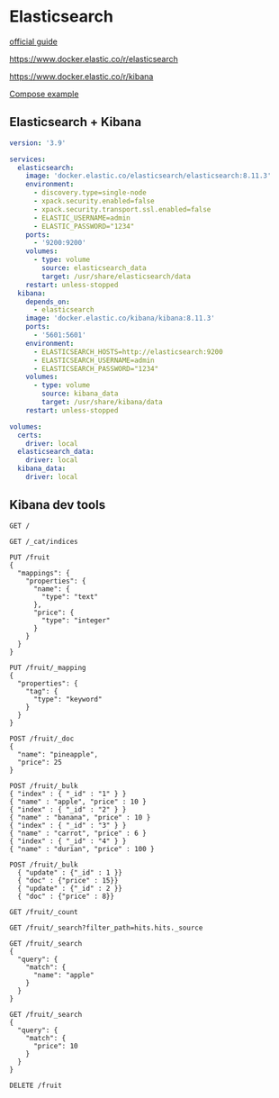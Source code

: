 # Elasticsearch

[official guide](https://www.elastic.co/guide/en/elasticsearch/reference/current/docker.html)

https://www.docker.elastic.co/r/elasticsearch

https://www.docker.elastic.co/r/kibana

[Compose example](https://github.com/elastic/elasticsearch/blob/8.11/docs/reference/setup/install/docker/docker-compose.yml)

## Elasticsearch + Kibana

```yaml
version: '3.9'

services:
  elasticsearch:
    image: 'docker.elastic.co/elasticsearch/elasticsearch:8.11.3'
    environment:
      - discovery.type=single-node
      - xpack.security.enabled=false
      - xpack.security.transport.ssl.enabled=false
      - ELASTIC_USERNAME=admin
      - ELASTIC_PASSWORD="1234"
    ports:
      - '9200:9200'
    volumes:
      - type: volume
        source: elasticsearch_data
        target: /usr/share/elasticsearch/data
    restart: unless-stopped
  kibana:
    depends_on:
      - elasticsearch
    image: 'docker.elastic.co/kibana/kibana:8.11.3'
    ports:
      - '5601:5601'
    environment:
      - ELASTICSEARCH_HOSTS=http://elasticsearch:9200
      - ELASTICSEARCH_USERNAME=admin
      - ELASTICSEARCH_PASSWORD="1234"
    volumes:
      - type: volume
        source: kibana_data
        target: /usr/share/kibana/data
    restart: unless-stopped

volumes:
  certs:
    driver: local
  elasticsearch_data:
    driver: local
  kibana_data:
    driver: local
```

## Kibana dev tools

```shell
GET /
```

```shell
GET /_cat/indices
```

```shell
PUT /fruit
{
  "mappings": {
    "properties": {
      "name": {
        "type": "text"
      },
      "price": {
        "type": "integer"
      }
    }
  }
}
```

```shell
PUT /fruit/_mapping
{
  "properties": {
    "tag": {
      "type": "keyword"
    }
  }
}
```

```shell
POST /fruit/_doc
{
  "name": "pineapple",
  "price": 25
}
```

```shell
POST /fruit/_bulk
{ "index" : { "_id" : "1" } }
{ "name" : "apple", "price" : 10 }
{ "index" : { "_id" : "2" } }
{ "name" : "banana", "price" : 10 }
{ "index" : { "_id" : "3" } }
{ "name" : "carrot", "price" : 6 }
{ "index" : { "_id" : "4" } }
{ "name" : "durian", "price" : 100 }
```

```shell
POST /fruit/_bulk
  { "update" : {"_id" : 1 }}
  { "doc" : {"price" : 15}}
  { "update" : {"_id" : 2 }}
  { "doc" : {"price" : 8}}
```

```shell
GET /fruit/_count
```

```shell
GET /fruit/_search?filter_path=hits.hits._source
```

```shell
GET /fruit/_search
{
  "query": {
    "match": {
      "name": "apple"
    }
  }
}
```

```shell
GET /fruit/_search
{
  "query": {
    "match": {
      "price": 10
    }
  }
}
```

```shell
DELETE /fruit
```
